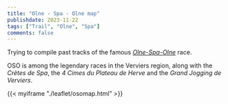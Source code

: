 ```yaml
---
title: "Olne - Spa - Olne map"
publishdate: 2023-11-22
tags: ["Trail", "Olne", "Spa"]
comments: false
---
```


Trying to compile past tracks of the famous [_Olne-Spa-Olne_](https://www.courirpourleplaisir.be/%C3%A9v%C3%A8nement/olne-spa-olne/) race.

OSO is among the legendary races in the Verviers region, along with the _Crètes de Spa_, the _4 Cimes du Plateau de Herve_ and the _Grand Jogging de Verviers_. 

{{< myiframe "./leaflet/osomap.html" >}}
